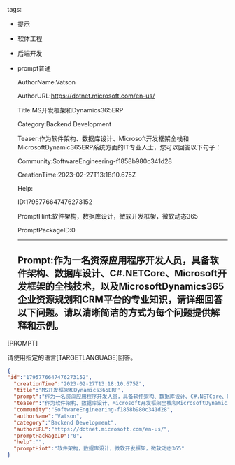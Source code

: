   tags: 
- 提示
- 软体工程
- 后端开发
- prompt普通

  AuthorName:Vatson

  AuthorURL:https://dotnet.microsoft.com/en-us/

  Title:MS开发框架和Dynamics365ERP

  Category:Backend Development

  Teaser:作为软件架构、数据库设计、Microsoft开发框架全栈和MicrosoftDynamic365ERP系统方面的IT专业人士，您可以回答以下句子：

  Community:SoftwareEngineering-f1858b980c341d28

  CreationTime:2023-02-27T13:18:10.675Z

  Help:

  ID:1795776647476273152

  PromptHint:软件架构，数据库设计，微软开发框架，微软动态365

  PromptPackageID:0

  ---

  ## Prompt:作为一名资深应用程序开发人员，具备软件架构、数据库设计、C#.NETCore、Microsoft开发框架的全栈技术，以及MicrosoftDynamics365企业资源规划和CRM平台的专业知识，请详细回答以下问题。请以清晰简洁的方式为每个问题提供解释和示例。

[PROMPT]

请使用指定的语言[TARGETLANGUAGE]回答。

  ```json
  {
  "id":"1795776647476273152",
    "creationTime":"2023-02-27T13:18:10.675Z",
    "title":"MS开发框架和Dynamics365ERP",
    "prompt":"作为一名资深应用程序开发人员，具备软件架构、数据库设计、C#.NETCore、Microsoft开发框架的全栈技术，以及MicrosoftDynamics365企业资源规划和CRM平台的专业知识，请详细回答以下问题。请以清晰简洁的方式为每个问题提供解释和示例。\n\n[PROMPT]\n\n请使用指定的语言[TARGETLANGUAGE]回答。",
    "teaser":"作为软件架构、数据库设计、Microsoft开发框架全栈和MicrosoftDynamic365ERP系统方面的IT专业人士，您可以回答以下句子：",
    "community":"SoftwareEngineering-f1858b980c341d28",
    "authorName":"Vatson",
    "category":"Backend Development",
    "authorURL":"https://dotnet.microsoft.com/en-us/",
    "promptPackageID":"0",
    "help":"",
    "promptHint":"软件架构，数据库设计，微软开发框架，微软动态365"
  }
  ```

